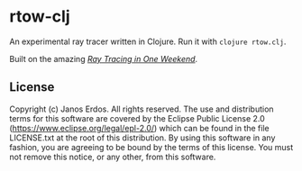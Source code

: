 # rtow-clj

An experimental ray tracer written in Clojure. Run it with `clojure rtow.clj`.

Built on the amazing [_Ray Tracing in One Weekend_](https://raytracing.github.io/books/RayTracingInOneWeekend.html).

## License

Copyright (c) Janos Erdos. All rights reserved. The use and distribution terms for this software are covered by the Eclipse Public License 2.0 (https://www.eclipse.org/legal/epl-2.0/) which can be found in the file LICENSE.txt at the root of this distribution. By using this software in any fashion, you are agreeing to be bound by the terms of this license. You must not remove this notice, or any other, from this software.